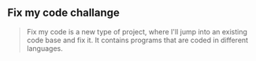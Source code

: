 ## Fix my code challange

> Fix my code is a new type of project, where I'll jump into an existing code base and fix it.
> It contains programs that are coded in different languages.